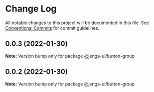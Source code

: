 # Change Log

All notable changes to this project will be documented in this file.
See [Conventional Commits](https://conventionalcommits.org) for commit guidelines.

## 0.0.3 (2022-01-30)

**Note:** Version bump only for package @jenga-ui/button-group

## 0.0.2 (2022-01-30)

**Note:** Version bump only for package @jenga-ui/button-group
